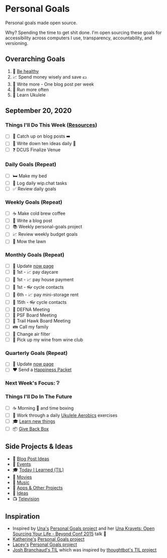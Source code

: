 # Personal Goals

Personal goals made open source.

Why? Spending the time to get shit done. I'm open sourcing these goals for accessibility across computers I use, transparency, accountability, and versioning.

## Overarching Goals

1. :muscle: [Be healthy](goals/health.md)
1. :chart_with_upwards_trend: Spend money wisely and save :dollar:
1. :pencil: Write more - One blog post per week
1. :running: Run more often
1. :guitar: Learn Ukulele

## September 20, 2020

### Things I'll Do This Week ([Resources](resources.md))

- [ ] :pencil: Catch up on blog posts :arrow_right:
- [ ] :pencil: Write down ten ideas daily :construction:
- [ ] :question: DCUS Finalize Venue

### Daily Goals (Repeat)

- [ ] :bed: Make my bed
- [ ] :calendar: Log daily wip.chat tasks
- [ ] :white_check_mark: Review daily goals

### Weekly Goals (Repeat)

- [ ] :coffee: Make cold brew coffee
- [ ] :pencil: Write a blog post
- [ ] :books: Weekly personal-goals project
- [ ] :chart_with_upwards_trend: Review weekly budget goals
- [ ] :house_with_garden: Mow the lawn

### Monthly Goals (Repeat)

- [ ] :pencil: Update [now page](http://jefftriplett.com/now/)
- [ ] :calendar: 1st - :chart_with_upwards_trend: pay daycare
- [ ] :calendar: 1st - :chart_with_upwards_trend: pay house payment
- [ ] :calendar: 1st - :eyeglasses: cycle contacts
- [ ] :calendar: 6th - :chart_with_upwards_trend: pay mini-storage rent
- [ ] :calendar: 15th - :eyeglasses: cycle contacts
- [ ] :calendar: DEFNA Meeting
- [ ] :calendar: PSF Board Meeting
- [ ] :calendar: Trail Hawk Board Meeting
- [ ] :family: Call my family
- [ ] :house_with_garden: Change air filter
- [ ] :wine_glass: Pick up my wine from wine club

### Quarterly Goals (Repeat)

- [ ] :pencil: Update [now page](http://jefftriplett.com/now/)
- [ ] :heart: Send a [Happiness Packet](https://www.happinesspackets.io/)

### Next Week's Focus: :grey_question:

### Things I'll Do In The Future

- [ ] :coffee: Morning :email: and time boxing
- [ ] :guitar: Work through a daily [Ukulele Aerobics](https://www.amazon.com/Ukulele-Aerobics-Levels-Beginner-Advanced/dp/147681306X/?tag=webology0b-20) exercises
- [ ] :mortar_board: [Learn new things](goals/learning.md)
- [ ] :package: [Give Back Box](https://givebackbox.com/index)

## Side Projects & Ideas

- :pencil: [Blog Post Ideas](ideas/blog/README.md)
- :calendar: [Events](content-list/events.md)
- :mortar_board: [Today I Learned (TIL)](til/README.md)
- :movie_camera: [Movies](content-list/movies.md)
- :musical_note: [Music](content-list/music/README.md)
- :open_file_folder: [Apps & Other Projects](ideas/app-ideas.md)
- :thought_balloon: [Ideas](ideas/README.md)
- :tv: [Television](content-list/television.md)

## Inspiration

- Inspired by [Una's](https://github.com/una) [Personal Goals project](https://github.com/una/personal-goals) and her [Una Kravets: Open Sourcing Your Life - Beyond Conf 2015](https://www.youtube.com/watch?v=xQEU0ZsvXYI) talk :muscle: 
- [Katherine's](https://github.com/KatherineMichel) [Personal Goals project](https://github.com/KatherineMichel/personal-goals)
- [Lacey's](https://github.com/williln) [Personal Goals project](https://github.com/williln/personal-goals)
- [Josh Branchaud's TIL](https://github.com/jbranchaud/til) which was inspired by [thoughtbot's TIL project](https://github.com/thoughtbot/til)